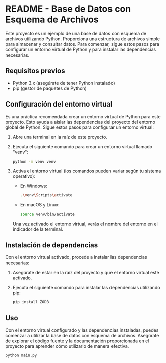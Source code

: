 

# README - Base de Datos con Esquema de Archivos

Este proyecto es un ejemplo de una base de datos con esquema de archivos utilizando Python. Proporciona una estructura de archivos simple para almacenar y consultar datos. Para comenzar, sigue estos pasos para configurar un entorno virtual de Python y para instalar las dependencias necesarias.

## Requisitos previos

- Python 3.x (asegúrate de tener Python instalado)
- pip (gestor de paquetes de Python)

## Configuración del entorno virtual

Es una práctica recomendada crear un entorno virtual de Python para este proyecto. Esto ayuda a aislar las dependencias del proyecto del entorno global de Python. Sigue estos pasos para configurar un entorno virtual:

1. Abre una terminal en la raíz de este proyecto.

2. Ejecuta el siguiente comando para crear un entorno virtual llamado "venv":

   ```bash
   python -m venv venv
   ```

3. Activa el entorno virtual (los comandos pueden variar según tu sistema operativo):

   - En Windows:

     ```bash
     .\venv\Scripts\activate
     ```

   - En macOS y Linux:

     ```bash
     source venv/bin/activate
     ```

   Una vez activado el entorno virtual, verás el nombre del entorno en el indicador de la terminal.

## Instalación de dependencias

Con el entorno virtual activado, procede a instalar las dependencias necesarias:

1. Asegúrate de estar en la raíz del proyecto y que el entorno virtual esté activado.

2. Ejecuta el siguiente comando para instalar las dependencias utilizando pip:

   ```bash
   pip install ZODB
   ```



## Uso

Con el entorno virtual configurado y las dependencias instaladas, puedes comenzar a utilizar la base de datos con esquema de archivos. Asegúrate de explorar el código fuente y la documentación proporcionada en el proyecto para aprender cómo utilizarlo de manera efectiva.



    
    python main.py
    
